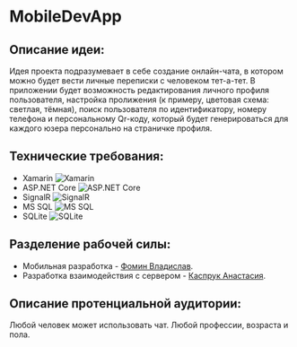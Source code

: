 # MobileDevApp

## Описание идеи: ##
Идея проекта подразумевает в себе создание онлайн-чата, в котором можно будет вести личные переписки с человеком тет-а-тет. В приложении будет возможность редактирования личного профиля пользователя, настройка пролижения (к примеру, цветовая схема: светлая, тёмная), поиск пользователя по идентификатору, номеру телефона и персональному Qr-коду, который будет генерироваться для каждого юзера персонально на страничке профиля.

## Технические требования: ##
* Xamarin ![Xamarin](https://chocolatey.org/content/packageimages/microsoft-build-tools-2013.2013.1.png "Xamarin")
* ASP.NET Core ![ASP.NET Core](https://lh3.googleusercontent.com/proxy/MmV4pfFGqFFg29dJJHHQXj9WNer0vIjJQlUvVwYMI2zSAUjGngC_om9h9JYF5lhCTCWFO7XGitY7gEJklY6CYd4tgJu1JBozSOi4893JQlRc-BsscPNKWEycTIY "ASP.NET Core")
* SignalR ![SignalR](https://miro.medium.com/max/2400/0*ILbItnzDfSZhZwSn.png "SignalR")
* MS SQL ![MS SQL](https://cdn.iconscout.com/icon/free/png-256/sql-4-190807.png "MS SQL")
* SQLite ![SQLite](https://s3.us-east-2.amazonaws.com/upload-icon/uploads/icons/png/946338781551952108-256.png "SQLite")
  
## Разделение рабочей силы: ##
* Мобильная разработка - [Фомин Владислав](https://github.com/FominVlad "Фомин Владислав").
* Разработка взаимодействия с сервером - [Каспрук Анастасия](https://github.com/KasprukNastia "Каспрук Анастасия").
  
## Описание протенциальной аудитории: ##
Любой человек может использовать чат. Любой профессии, возраста и пола.
